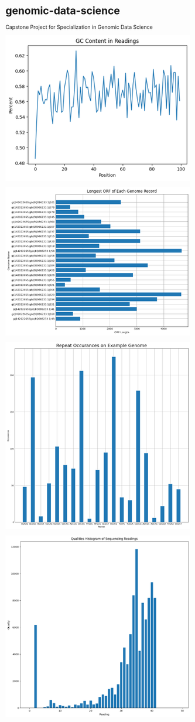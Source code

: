 # genomic-data-science
Capstone Project for Specialization in Genomic Data Science

![image](https://github.com/nnttluna/genomic-data-science/blob/b55c25d357137a5a9b578c5e5a68ef40d4e5e846/GC%20content.png)

![image](https://github.com/nnttluna/genomic-data-science/blob/fab059255b7a41951fd1b581912c4e30b139daea/local%20ORF.png)

![image](https://github.com/nnttluna/genomic-data-science/blob/39fd145cb018e42ef731c52f400d5241528813c2/repeats%20compares.png)

![image](https://github.com/nnttluna/genomic-data-science/blob/39fd145cb018e42ef731c52f400d5241528813c2/qual.png)
